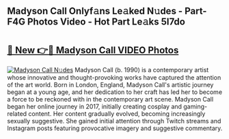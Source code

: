 ## Madyson Call Onlyf𝚊ns Le𝚊ked N𝚞des - Part-F4G Photos Video - Hot Part Le𝚊ks 5I7do

# <h2><a href="http://ab79770.deff.icu/?id=Madyson+Call">🔗 New 👉🔴 Madyson Call VIDEO Photos</a></h2>

[![Madyson Call N𝚞des](https://i.imgur.com/rIISA9y.gif)](http://ab79770.deff.icu/?id=Madyson+Call)
Madyson Call (b. 1990) is a contemporary artist whose innovative and thought-provoking works have captured the attention of the art world. Born in London, England, Madyson Call's artistic journey began at a young age, and her dedication to her craft has led her to become a force to be reckoned with in the contemporary art scene. Madyson Call began her online journey in 2017, initially creating cosplay and gaming-related content. Her content gradually evolved, becoming increasingly sexually suggestive. She gained initial attention through Twitch streams and Instagram posts featuring provocative imagery and suggestive commentary.
